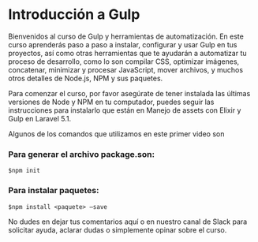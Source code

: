 # Introducción a Gulp

Bienvenidos al curso de Gulp y herramientas de automatización. En este curso aprenderás paso a paso a instalar, configurar y usar Gulp en tus proyectos, así como otras herramientas que te ayudarán a automatizar tu proceso de desarrollo, como lo son compilar CSS, optimizar imágenes, concatenar, minimizar y procesar JavaScript, mover archivos, y muchos otros detalles de Node.js, NPM y sus paquetes.

Para comenzar el curso, por favor asegúrate de tener instalada las últimas versiones de Node y NPM en tu computador, puedes seguir las instrucciones para instalarlo que están en Manejo de assets con Elixir y Gulp en Laravel 5.1.

Algunos de los comandos que utilizamos en este primer video son

### Para generar el archivo package.son:

    $npm init

### Para instalar paquetes:

    $npm install <paquete> —save

No dudes en dejar tus comentarios aquí o en nuestro canal de Slack para solicitar ayuda, aclarar dudas o simplemente opinar sobre el curso.